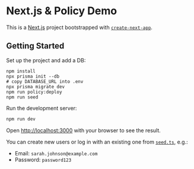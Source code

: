 # Next.js & Policy Demo

This is a [Next.js](https://nextjs.org) project bootstrapped with [`create-next-app`](https://nextjs.org/docs/app/api-reference/cli/create-next-app).

## Getting Started

Set up the project and add a DB:

```
npm install
npx prisma init --db
# copy DATABASE_URL into .env
npx prisma migrate dev
npm run policy:deploy
npm run seed
```

Run the development server:

```bash
npm run dev
```

Open [http://localhost:3000](http://localhost:3000) with your browser to see the result.

You can create new users or log in with an existing one from [`seed.ts`](/lib/seed.ts), e.g.:
- Email: `sarah.johnson@example.com`
- Password: `password123`



